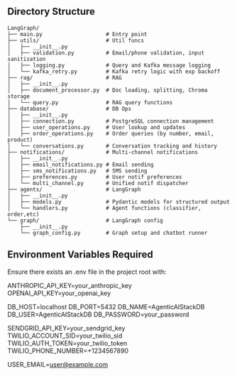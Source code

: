 ## Directory Structure
```
LangGraph/
├── main.py                    # Entry point
├── utils/                     # Util funcs
│   ├── __init__.py
│   ├── validation.py          # Email/phone validation, input sanitization
│   ├── logging.py             # Query and Kafka message logging
│   └── kafka_retry.py         # Kafka retry logic with exp backoff
├── rag/                       # RAG
│   ├── __init__.py
│   ├── document_processor.py  # Doc loading, splitting, Chroma storage
│   └── query.py               # RAG query functions
├── database/                  # DB Ops
│   ├── __init__.py
│   ├── connection.py          # PostgreSQL connection management
│   ├── user_operations.py     # User lookup and updates
│   ├── order_operations.py    # Order queries (by number, email, product)
│   └── conversations.py       # Conversation tracking and history
├── notifications/             # Multi-channel notifications
│   ├── __init__.py
│   ├── email_notifications.py # Email sending
│   ├── sms_notifications.py   # SMS sending
│   ├── preferences.py         # User notif preferences
│   └── multi_channel.py       # Unified notif dispatcher
├── agents/                    # LangGraph
│   ├── __init__.py
│   ├── models.py              # Pydantic models for structured output
│   └── handlers.py            # Agent functions (classifier, order,etc)
└── graph/                     # LangGraph config
    ├── __init__.py
    └── graph_config.py        # Graph setup and chatbot runner
```


## Environment Variables Required
Ensure there exists an .env file in the project root with:

ANTHROPIC_API_KEY=your_anthropic_key
OPENAI_API_KEY=your_openai_key

DB_HOST=localhost
DB_PORT=5432
DB_NAME=AgenticAIStackDB
DB_USER=AgenticAIStackDB
DB_PASSWORD=your_password

SENDGRID_API_KEY=your_sendgrid_key
TWILIO_ACCOUNT_SID=your_twilio_sid
TWILIO_AUTH_TOKEN=your_twilio_token
TWILIO_PHONE_NUMBER=+1234567890

USER_EMAIL=user@example.com
